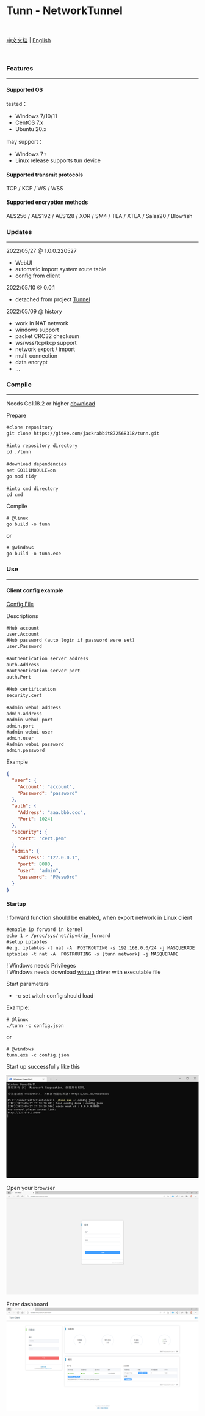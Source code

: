 # Tunn - NetworkTunnel

<br>

[中文文档](tunn_cn.md) | [English](tunn_en.md)

<br>

### Features

--------

#### Supported OS

tested：

- Windows 7/10/11
- CentOS 7.x
- Ubuntu 20.x

may support：

- Windows 7+
- Linux release supports tun device

#### Supported transmit protocols

TCP / KCP / WS / WSS

#### Supported encryption methods

AES256 / AES192 / AES128 / XOR / SM4 / TEA / XTEA / Salsa20 / Blowfish

### Updates

------

2022/05/27 @ 1.0.0.220527

- WebUI
- automatic import system route table
- config from client

2022/05/10 @ 0.0.1

- detached from project [Tunnel](https://gitee.com/jackrabbit872568318/tunnel)

2022/05/09 @ history

- work in NAT network
- windows support
- packet CRC32 checksum
- ws/wss/tcp/kcp support
- network export / import
- multi connection
- data encrypt
- ...

### Compile

------

Needs Go1.18.2 or higher [download](https://golang.google.cn/dl/)

Prepare

```shell
#clone repository
git clone https://gitee.com/jackrabbit872568318/tunn.git

#into repository directory
cd ./tunn

#download dependencies
set GO111MODULE=on
go mod tidy

#into cmd directory
cd cmd
```

Compile

```shell
# @linux
go build -o tunn
```

or

```shell
# @windows
go build -o tunn.exe
```

### Use

------

#### Client config example

[Config File](../config/tunn_config_full.json)

Descriptions

```shell
#Hub account
user.Account
#Hub password (auto login if password were set)
user.Password

#authentication server address
auth.Address
#authentication server port
auth.Port

#Hub certification
security.cert

#admin webui address
admin.address
#admin webui port
admin.port
#admin webui user
admin.user
#admin webui password
admin.password
```

Example

```json
{
  "user": {
    "Account": "account",
    "Password": "password"
  },
  "auth": {
    "Address": "aaa.bbb.ccc",
    "Port": 10241
  },
  "security": {
    "cert": "cert.pem"
  },
  "admin": {
    "address": "127.0.0.1",
    "port": 8080,
    "user": "admin",
    "password": "P@ssw0rd"
  }
}
```

#### Startup

! forward function should be enabled, when export network in Linux client

```shell
#enable ip forward in kernel
echo 1 > /proc/sys/net/ipv4/ip_forward
#setup iptables
#e.g. iptables -t nat -A  POSTROUTING -s 192.168.0.0/24 -j MASQUERADE
iptables -t nat -A  POSTROUTING -s [tunn network] -j MASQUERADE
```

! Windows needs Privileges <br>
! Windows needs download [wintun](https://www.wintun.net/) driver with executable file

Start parameters

- -c set witch config should load

Example:

```shell
# @linux
./tunn -c config.json
```

or

```shell
# @windows
tunn.exe -c config.json
```

Start up successfully like this

![img](./img/powershell_startup.png)

Open your browser
![img](./img/admin_login.png)

Enter dashboard
![img](./img/admin_main.png)